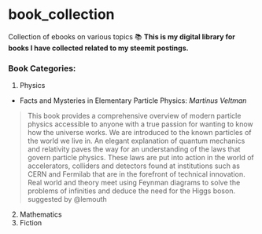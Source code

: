 # book_collection
Collection of ebooks on various topics 📚 
**This is my digital library for books I have collected related to my steemit postings.**

### Book Categories:
1. Physics
- Facts and Mysteries in Elementary Particle Physics: *Martinus Veltman*
> This book provides a comprehensive overview of modern particle physics accessible to anyone with a true passion for wanting to know how the universe works. We are introduced to the known particles of the world we live in. An elegant explanation of quantum mechanics and relativity paves the way for an understanding of the laws that govern particle physics. These laws are put into action in the world of accelerators, colliders and detectors found at institutions such as CERN and Fermilab that are in the forefront of technical innovation. Real world and theory meet using Feynman diagrams to solve the problems of infinities and deduce the need for the Higgs boson.
suggested by @lemouth

2. Mathematics
3. Fiction
